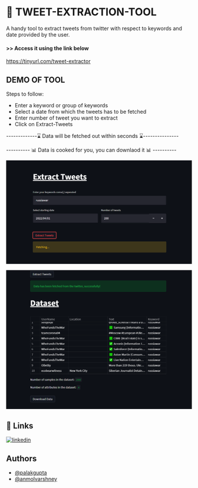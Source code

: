
# 💬 TWEET-EXTRACTION-TOOL

A handy tool to extract tweets from twitter with respect to keywords and date provided by the user.


#### >> Access it using the link below
https://tinyurl.com/tweet-extractor


## DEMO OF TOOL

Steps to follow:
- Enter a keyword or group of keywords
- Select a date from which the tweets has to be fetched
- Enter number of tweet you want to extract
- Click on Extract-Tweets


-------------⌛ Data will be fetched out within seconds ⌛---------------

---------- 📊  Data is cooked for you, you can downlaod it 📊 ----------



![Snapshot](https://github.com/Code-with-Palak/Tweets-Extractor/blob/main/tweets_webapp.png)

![Snapshot](https://github.com/Code-with-Palak/Tweets-Extractor/blob/main/tweets_webapp2.png)

## 🔗 Links
[![linkedin](https://img.shields.io/badge/Palak_gupta-0A66C2?style=for-the-badge&logo=linkedin&logoColor=white)](www.linkedin.com/in/palak-gupta-ML)


## Authors

- [@palakgupta](https://github.com/Code-with-Palak)
- [@anmolvarshney](https://github.com/anmol-varshney)


